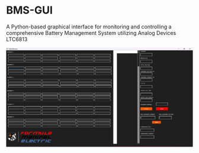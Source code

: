 # BMS-GUI
A Python-based graphical interface for monitoring and controlling a comprehensive Battery Management System utilizing Analog Devices LTC6813

 ![Image Alt](https://github.com/chithrinesh/BMS-GUI/blob/main/GUI%20WITH%20DATA.png?raw=true)
